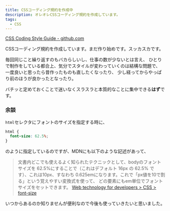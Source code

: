 ```yaml
---
title: CSSコーディング規約を作成中
description: オレオレCSSコーディング規約を作成しています。
tags:
  - CSS
---
```


[CSS Coding Style Guide - github.com][1]

CSSコーディング規約を作成しています。まだ作り始めです。スッカスカです。

毎回同じこと繰り返すのもバカらしいし、仕事の数が少ないとは言え、
ひとりで制作をしている都合上、気分でスタイルが変わっていくのは結構な問題で、
一度良いと思ったら昔作ったものも直したくなったり、
少し経ってからやっぱり前のほうが良かったとなったり。

バチッと定めておくことで迷いなくスラスラと本質的なことに集中できる**はず**です。

### 余談

`html`セレクタにフォントのサイズを指定する時に、

```css
html {
  font-size: 62.5%;
}
```

のように指定しているのですが、MDNにも以下のような記述があって、

> 文書内どこでも使えるよく知られたテクニックとして、bodyのフォントサイズを
> 62.5%にすることで（これはデフォルト 16px の 62.5% です）、これは10px、すなわち
> 0.625emになります。これで「px値を10で割る」という覚えやすい変換式を使って、
> どの要素にもem単位でフォントサイズをセットできます。
> [Web technology for developers > CSS > font-size][2]

いつからあるのか知りませんが便利なので今後も使っていきたいと思いました。

[1]: https://github.com/nagaki/snippet/tree/master/css
[2]: https://developer.mozilla.org/ja/docs/Web/CSS/font-size#Em
